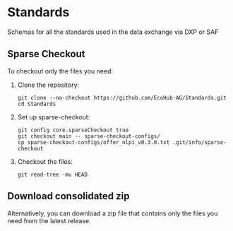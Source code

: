 # Standards
Schemas for all the standards used in the data exchange via DXP or SAF

## Sparse Checkout
To checkout only the files you need:

1. Clone the repository:
   ```
   git clone --no-checkout https://github.com/EcoHub-AG/Standards.git
   cd Standards
   ```

2. Set up sparse-checkout:
   ```
   git config core.sparseCheckout true
   git checkout main -- sparse-checkout-configs/
   cp sparse-checkout-configs/offer_nlpi_v0.3.0.txt .git/info/sparse-checkout
   ```

3. Checkout the files:
   ```
   git read-tree -mu HEAD
   ```


## Download consolidated zip
Alternatively, you can download a zip file that contains only the files you need from the latest release.